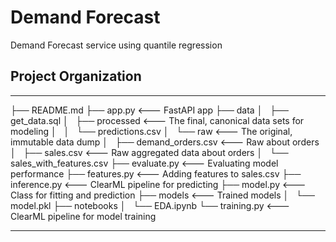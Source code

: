 # Demand Forecast
Demand Forecast service using quantile regression

## Project Organization
------------

├── README.md
├── app.py      <--- FastAPI app
├── data
│   ├── get_data.sql
│   ├── processed   <--- The final, canonical data sets for modeling
│   │   └── predictions.csv
│   └── raw     <--- The original, immutable data dump
│       ├── demand_orders.csv   <--- Raw about orders
│       ├── sales.csv   <--- Raw aggregated data about orders
│       └── sales_with_features.csv
├── evaluate.py     <--- Evaluating model performance
├── features.py     <--- Adding features to sales.csv
├── inference.py    <--- ClearML pipeline for predicting
├── model.py        <--- Class for fitting and prediction
├── models      <--- Trained models
│   └── model.pkl
├── notebooks
│   └── EDA.ipynb
└── training.py    <--- ClearML pipeline for model training

--------